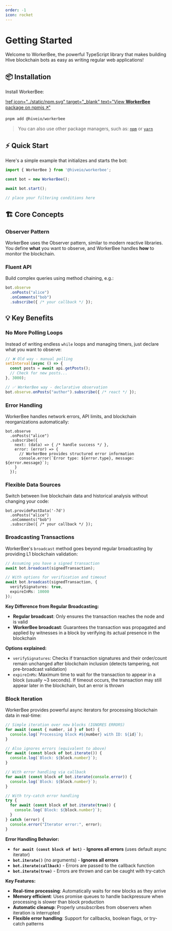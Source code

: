 ```yaml
---
order: -1
icon: rocket
---
```


# Getting Started

Welcome to WorkerBee, the powerful TypeScript library that makes building Hive blockchain bots as easy as writing regular web applications!

## :package: Installation

Install WorkerBee:

[!ref icon="../static/npm.svg" target="_blank" text="View **WorkerBee** package on npmjs 🡭"](https://npmjs.com/package/@hiveio/workerbee)

```bash
pnpm add @hiveio/workerbee
```

> You can also use other package managers, such as: [`npm`](https://docs.npmjs.com/downloading-and-installing-node-js-and-npm#using-a-node-version-manager-to-install-nodejs-and-npm) or [`yarn`](https://yarnpkg.com/getting-started/install)

## :zap: Quick Start

Here's a simple example that initializes and starts the bot:

```typescript
import { WorkerBee } from '@hiveio/workerbee';

const bot = new WorkerBee();

await bot.start();

// place your filtering conditions here
```

## :building_construction: Core Concepts

### Observer Pattern

WorkerBee uses the Observer pattern, similar to modern reactive libraries. You define **what** you want to observe, and WorkerBee handles **how** to monitor the blockchain.

### Fluent API

Build complex queries using method chaining, e.g.:

```typescript
bot.observe
  .onPosts("alice")
  .onComments("bob")
  .subscribe({ /* your callback */ });
```

## :bulb: Key Benefits

### No More Polling Loops

Instead of writing endless `while` loops and managing timers, just declare what you want to observe:

```typescript
// ❌ Old way - manual polling
setInterval(async () => {
  const posts = await api.getPosts();
  // Check for new posts...
}, 3000);

// ✅ WorkerBee way - declarative observation
bot.observe.onPosts("author").subscribe({ /* react */ });
```

### Error Handling

WorkerBee handles network errors, API limits, and blockchain reorganizations automatically:

```typescript:highlight="5-8"
bot.observe
  .onPosts("alice")
  .subscribe({
    next: (data) => { /* handle success */ },
    error: (error) => {
      // WorkerBee provides structured error information
      console.error(`Error type: ${error.type}, message: ${error.message}`);
    }
  });
```

### Flexible Data Sources

Switch between live blockchain data and historical analysis without changing your code:

```typescript:highlight="1"
bot.providePastData('-7d')
  .onPosts("alice")
  .onComments("bob")
  .subscribe({ /* your callback */ });
```

### Broadcasting Transactions

WorkerBee's `broadcast` method goes beyond regular broadcasting by providing L1 blockchain validation:

```typescript
// Assuming you have a signed transaction
await bot.broadcast(signedTransaction);

// With options for verification and timeout
await bot.broadcast(signedTransaction, {
  verifySignatures: true,
  expireInMs: 10000
});
```

**Key Difference from Regular Broadcasting:**

- **Regular broadcast**: Only ensures the transaction reaches the node and is valid
- **WorkerBee broadcast**: Guarantees the transaction was propagated and applied by witnesses in a block by verifying its actual presence in the blockchain

**Options explained:**

- `verifySignatures`: Checks if transaction signatures and their order/count remain unchanged after blockchain inclusion (detects tampering, not pre-broadcast validation)
- `expireInMs`: Maximum time to wait for the transaction to appear in a block (usually ~3 seconds). If timeout occurs, the transaction may still appear later in the blockchain, but an error is thrown

### Block Iteration

WorkerBee provides powerful async iterators for processing blockchain data in real-time:

```typescript
// Simple iteration over new blocks (IGNORES ERRORS)
for await (const { number, id } of bot) {
  console.log(`Processing block #${number} with ID: ${id}`);
}

// Also ignores errors (equivalent to above)
for await (const block of bot.iterate()) {
  console.log(`Block: ${block.number}`);
}

// With error handling via callback
for await (const block of bot.iterate(console.error)) {
  console.log(`Block: ${block.number}`);
}

// With try-catch error handling
try {
  for await (const block of bot.iterate(true)) {
    console.log(`Block: ${block.number}`);
  }
} catch (error) {
  console.error("Iterator error:", error);
}
```

**Error Handling Behavior:**

- **`for await (const block of bot)`** - **Ignores all errors** (uses default async iterator)
- **`bot.iterate()`** (no arguments) - **Ignores all errors**
- **`bot.iterate(callback)`** - Errors are passed to the callback function
- **`bot.iterate(true)`** - Errors are thrown and can be caught with try-catch

**Key Features:**

- **Real-time processing**: Automatically waits for new blocks as they arrive
- **Memory efficient**: Uses promise queues to handle backpressure when processing is slower than block production
- **Automatic cleanup**: Properly unsubscribes from observers when iteration is interrupted
- **Flexible error handling**: Support for callbacks, boolean flags, or try-catch patterns
